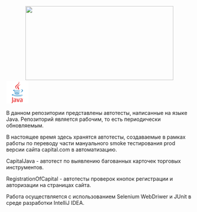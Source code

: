 <div align="center">
  <img src="https://media.giphy.com/media/dWesBcTLavkZuG35MI/giphy.gif" width="400" height="200"/>
</div>

<div>
  <img src="https://github.com/devicons/devicon/blob/master/icons/java/java-original-wordmark.svg" title="Java" alt="Java" width="60" height="60"/>&nbsp;
</div>

В данном репозитории предстaвлены автотесты, написанные на языке Java. Репозиторий является рабочим, то есть периодически обновляемым.

В настоящее время здесь хранятся автотесты, создаваемые в рамках работы по переводу части мануального smoke тестирования prod версии сайта capital.com в автоматизацию.

CapitalJava - автотест по выявлению багованных карточек торговых инструментов.

RegistrationOfCapital - автотесты проверок кнопок регистрации и авторизации на страницах сайта.

Работа осуществляется с использованием Selenium WebDriwer и JUnit в среде разработки IntelliJ IDEA.
